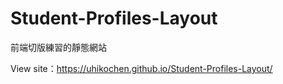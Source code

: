 # Student-Profiles-Layout

前端切版練習的靜態網站

View site：https://uhikochen.github.io/Student-Profiles-Layout/

